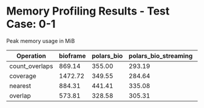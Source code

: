 # Memory Profiling Results - Test Case: 0-1

Peak memory usage in MiB

| Operation | bioframe | polars_bio | polars_bio_streaming | pyranges0 | pyranges1 |
|-----------|---|---|---|---|---|
| count_overlaps | 869.14 | 355.00 | 293.19 | 822.58 | 783.72 |
| coverage | 1472.72 | 349.55 | 284.64 | 867.16 | 990.97 |
| nearest | 884.31 | 441.41 | 335.08 | 1053.44 | 1045.38 |
| overlap | 573.81 | 328.58 | 305.31 | 637.78 | 771.12 |
